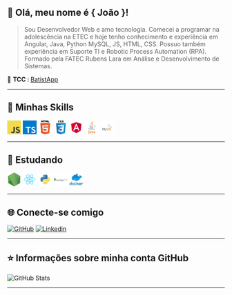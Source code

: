 ## 💙 Olá, meu nome é <strong>{ João }!</strong>

> Sou Desenvolvedor Web e amo tecnologia. Comecei a programar na adolescência na ETEC e hoje tenho conhecimento e experiência em Angular, Java, Python MySQL, JS, HTML, CSS. Possuo também experiência em Suporte TI e Robotic Process Automation (RPA). Formado pela FATEC Rubens Lara em Análise e Desenvolvimento de Sistemas.

🔭 <strong>TCC : </strong> [BatistApp](https://github.com/j-vasconcelos/BatistApp)


---

## 🚀 Minhas Skills

<code><img height="32" src="https://raw.githubusercontent.com/github/explore/80688e429a7d4ef2fca1e82350fe8e3517d3494d/topics/javascript/javascript.png" alt="Javascript"/></code>
<code><img height="32" src="https://raw.githubusercontent.com/github/explore/80688e429a7d4ef2fca1e82350fe8e3517d3494d/topics/typescript/typescript.png" alt="Typescript"/></code>
<code><img height="32" src="https://raw.githubusercontent.com/github/explore/80688e429a7d4ef2fca1e82350fe8e3517d3494d/topics/html/html.png" alt="HTML5"/></code>
<code><img height="32" src="https://raw.githubusercontent.com/github/explore/80688e429a7d4ef2fca1e82350fe8e3517d3494d/topics/css/css.png" alt="CSS"/></code>
<code><img height="32" src="https://raw.githubusercontent.com/github/explore/80688e429a7d4ef2fca1e82350fe8e3517d3494d/topics/angular/angular.png" alt="Angular"/></code>
<code><img height="32" src="https://raw.githubusercontent.com/github/explore/80688e429a7d4ef2fca1e82350fe8e3517d3494d/topics/java/java.png" alt="Java"/></code>
<code><img height="32" src="https://raw.githubusercontent.com/github/explore/80688e429a7d4ef2fca1e82350fe8e3517d3494d/topics/mysql/mysql.png" alt="MySQL"/></code>

---

## 📖 Estudando

<code><img height="32" src="https://raw.githubusercontent.com/github/explore/80688e429a7d4ef2fca1e82350fe8e3517d3494d/topics/nodejs/nodejs.png" alt="Nodejs"/></code>
<code><img height="32" src="https://raw.githubusercontent.com/github/explore/80688e429a7d4ef2fca1e82350fe8e3517d3494d/topics/react/react.png" alt="React"/></code>
<code><img height="32" src="https://raw.githubusercontent.com/github/explore/80688e429a7d4ef2fca1e82350fe8e3517d3494d/topics/python/python.png" alt="Python"/></code>
<code><img height="32" src="https://raw.githubusercontent.com/github/explore/80688e429a7d4ef2fca1e82350fe8e3517d3494d/topics/mongodb/mongodb.png" alt="MongoDB"/></code>
<code><img height="32" src="https://raw.githubusercontent.com/github/explore/80688e429a7d4ef2fca1e82350fe8e3517d3494d/topics/docker/docker.png" alt="Docker"/></code>

---

## 🌐 Conecte-se comigo

[![GitHub](https://img.shields.io/badge/GitHub-1759ff?style=for-the-badge&logo=github&logoColor=fff)](https://github.com/octoeli)
[![Linkedin](https://img.shields.io/badge/linkedin-1759ff?style=for-the-badge&logo=linkedin&logoColor=fff)](https://github.com/octoeli)

---

## ⭐ Informações sobre minha conta GitHub

![GitHub Stats](https://github-readme-stats.vercel.app/api?username=j-vasconcelos&theme=transparent&bg_color=1759ff&border_color=fff&show_icons=true&icon_color=fff&title_color=fff&text_color=fff&hide_title=true&hide=stars)

---

